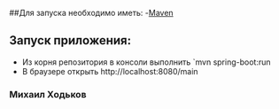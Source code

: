##Для запуска необходимо иметь:
-[Maven](http://maven.apache.org/)

## Запуск приложения:
- Из корня репозитория в консоли выполнить `mvn spring-boot:run
- В браузере открыть http://localhost:8080/main

### Михаил Ходьков